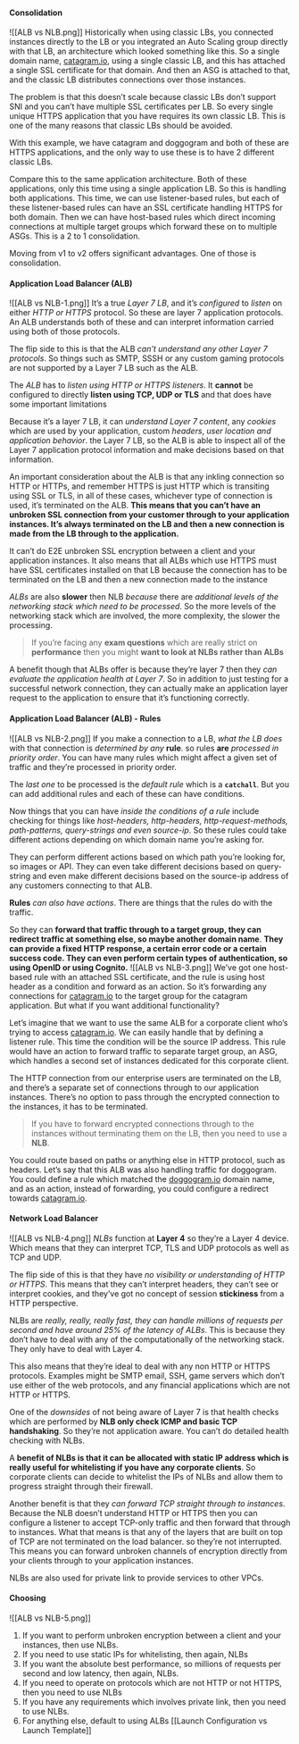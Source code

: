 #### Consolidation
![[ALB vs NLB.png]]
Historically when using classic LBs, you connected instances directly to the LB or you integrated an Auto Scaling group directly with that LB, an architecture which looked something like this. So a single domain name, [catagram.io](http://catagram.io), using a single classic LB, and this has attached a single SSL certificate for that domain. And then an ASG is attached to that, and the classic LB distributes connections over those instances.

The problem is that this doesn’t scale because classic LBs don’t support SNI and you can’t have multiple SSL certificates per LB. So every single unique HTTPS application that you have requires its own classic LB. This is one of the many reasons that classic LBs should be avoided.

With this example, we have catagram and doggogram and both of these are HTTPS applications, and the only way to use these is to have 2 different classic LBs.

Compare this to the same application architecture. Both of these applications, only this time using a single application LB. So this is handling both applications. This time, we can use listener-based rules, but each of these listener-based rules can have an SSL certificate handling HTTPS for both domain. Then we can have host-based rules which direct incoming connections at multiple target groups which forward these on to multiple ASGs. This is a 2 to 1 consolidation.

Moving from v1 to v2 offers significant advantages. One of those is consolidation.
#### Application Load Balancer (ALB)
![[ALB vs NLB-1.png]]
It’s a true *Layer 7 LB*, and it’s *configured* to *listen* on either *HTTP or HTTPS* protocol. So these are layer 7 application protocols. An ALB understands both of these and can interpret information carried using both of those protocols.

The flip side to this is that the ALB *can’t understand any other Layer 7 protocols*. So things such as SMTP, SSSH or any custom gaming protocols are not supported by a Layer 7 LB such as the ALB.

The *ALB* has to *listen using HTTP or HTTPS listeners*. It **cannot** be configured to directly **listen using TCP, UDP or TLS** and that does have some important limitations

Because it’s a layer 7 LB, it can *understand Layer 7 content*, any *cookies* which are used by your application, custom *headers*, *user location and application behavior*. the Layer 7 LB, so the ALB is able to inspect all of the Layer 7 application protocol information and make decisions based on that information.

An important consideration about the ALB is that any inkling connection so HTTP or HTTPs, and remember HTTPS is just HTTP which is transiting using SSL or TLS, in all of these cases, whichever type of connection is used, it’s terminated on the ALB. **This means that you can’t have an unbroken SSL connection from your customer through to your application instances. It’s always terminated on the LB and then a new connection is made from the LB through to the application.**

It can’t do E2E unbroken SSL encryption between a client and your application instances. It also means that all ALBs which use HTTPS must have SSL certificates installed on that LB because the connection has to be terminated on the LB and then a new connection made to the instance

*ALBs* are also **slower** then NLB *because* there are *additional levels of the networking stack which need to be processed*. So the more levels of the networking stack which are involved, the more complexity, the slower the processing.

> If you’re facing any **exam questions** which are really strict on **performance** then you might **want to look at NLBs rather than ALBs**

A benefit though that ALBs offer is because they’re layer 7 then they *can evaluate the application health at Layer 7*. So in addition to just testing for a successful network connection, they can actually make an application layer request to the application to ensure that it’s functioning correctly.
#### Application Load Balancer (ALB) - Rules
![[ALB vs NLB-2.png]]
If you make a connection to a LB, *what the LB does* with that connection is *determined by any* **rule**. so rules **are** *processed in priority order*. You can have many rules which might affect a given set of traffic and they’re processed in priority order.

The *last one* to be processed is the *default rule* which is a **`catchall`**. But you can add additional rules and each of these can have conditions.

Now things that you can have *inside the conditions of a rule* include checking for things like *host-headers, http-headers, http-request-methods, path-patterns, query-strings and even source-ip*. So these rules could take different actions depending on which domain name you’re asking for.

They can perform different actions based on which path you’re looking for, so images or API. They can even take different decisions based on query-string and even make different decisions based on the source-ip address of any customers connecting to that ALB.

**Rules** *can also have actions*. There are things that the rules do with the traffic.

So they can **forward that traffic through to a target group, they can redirect traffic at something else, so maybe another domain name**. **They can provide a fixed HTTP response, a certain error code or a certain success code. They can even perform certain types of authentication, so using OpenID or using Cognito.**
![[ALB vs NLB-3.png]]
We’ve got one host-based rule with an attached SSL certificate, and the rule is using host header as a condition and forward as an action. So it’s forwarding any connections for [catagram.io](http://catagram.io) to the target group for the catagram application. But what if you want additional functionality?

Let’s imagine that we want to use the same ALB for a corporate client who’s trying to access [catagram.io](http://catagram.io). We can easily handle that by defining a listener rule. This time the condition will be the source IP address. This rule would have an action to forward traffic to separate target group, an ASG, which handles a second set of instances dedicated for this corporate client.

The HTTP connection from our enterprise users are terminated on the LB, and there’s a separate set of connections through to our application instances. There’s no option to pass through the encrypted connection to the instances, it has to be terminated.

> If you have to forward encrypted connections through to the instances without terminating them on the LB, then you need to use a **NLB**.

You could route based on paths or anything else in HTTP protocol, such as headers. Let’s say that this ALB was also handling traffic for doggogram. You could define a rule which matched the [doggogram.io](http://doggogram.io) domain name, and as an action, instead of forwarding, you could configure a redirect towards [catagram.io](http://catagram.io).
#### Network Load Balancer
![[ALB vs NLB-4.png]]
*NLBs* function at **Layer 4** so they’re a Layer 4 device. Which means that they can interpret TCP, TLS and UDP protocols as well as TCP and UDP.

The flip side of this is that they have *no visibility or understanding of HTTP or HTTPS*. This means that they can’t interpret headers, they can’t see or interpret cookies, and they’ve got no concept of session **stickiness** from a HTTP perspective.

NLBs are *really, really, really fast, they can handle millions of requests per second and have around 25% of the latency of ALBs*. This is because they don’t have to deal with any of the computationally of the networking stack. They only have to deal with Layer 4.

This also means that they’re ideal to deal with any non HTTP or HTTPS protocols. Examples might be SMTP email, SSH, game servers which don’t use either of the web protocols, and any financial applications which are not HTTP or HTTPS.

One of the *downsides* of not being aware of Layer 7 is that health checks which are performed by **NLB only check ICMP and basic TCP handshaking**. So they’re not application aware. You can’t do detailed health checking with NLBs.

A **benefit of NLBs is that it can be allocated with static IP address which is really useful for whitelisting if you have any corporate clients**. So corporate clients can decide to whitelist the IPs of NLBs and allow them to progress straight through their firewall.

Another benefit is that they *can forward TCP straight through to instances*. Because the NLB doesn’t understand HTTP or HTTPS then you can configure a listener to accept TCP-only traffic and then forward that through to instances. What that means is that any of the layers that are built on top of TCP are not terminated on the load balancer. so they’re not interrupted. This means you can forward unbroken channels of encryption directly from your clients through to your application instances.

NLBs are also used for private link to provide services to other VPCs.
#### Choosing
![[ALB vs NLB-5.png]]
1. If you want to perform unbroken encryption between a client and your instances, then use NLBs.
2. If you need to use static IPs for whitelisting, then again, NLBs
3. If you want the absolute best performance, so millions of requests per second and low latency, then again, NLBs.
4. If you need to operate on protocols which are not HTTP or not HTTPS, then you need to use NLBs
5. If you have any requirements which involves private link, then you need to use NLBs.
6. For anything else, default to using ALBs
[[Launch Configuration vs Launch Template]]
